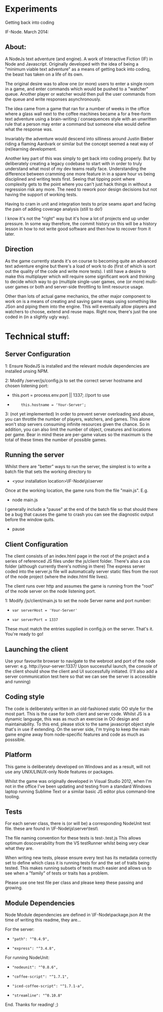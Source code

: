 Experiments
===========

Getting back into coding

IF-Node. March 2014:

About:
------
A NodeJs text adventure (and engine). A work of Interactive Fiction (IF) in Node and Javascript.
Originally developed with the idea of being a "minimum viable text adventure" as a means of getting back into coding, 
the beast has taken on a life of its own.

The original desire was to allow one (or more) users to enter a single room in a game, 
and enter commands which would be pushed to a "watcher" queue. 
Another player or watcher would then pull the user commands from the queue and write responses asynchronously.

The idea came from a game that ran for a number of weeks in the office where a glass wall next to the coffee machines became a for a free-form text adventure using a brain-writing / consequences style with an unwritten rule that a person may enter a command but someone else would define what the response was.

Invariably the adventure would descend into silliness around Justin Bieber riding a flaming Aardvark or similar but the concept seemed a neat way of (re)learning development.

Another key part of this was simply to get back into coding properly. But by deliberately creating a legacy codebase to start with in order to truly understand what most of my dev teams really face. Understanding the difference between cramming one more feature in in a spare hour vs being disciplined and writing tests first. Seeing that tipping point where complexity gets to the point where you can't just hack things in without a regression risk any more. The need to rework poor design decisions but not having the support of working tests.

Having to cram in unit and integration tests to prize seams apart and facing the pain of adding coverage analysis (still to do!)

I know it's not the "right" way but it's how a lot of projects end up under pressure.
In some way therefore, the commit history on this will be a history lesson in how to not write good software and then how to recover from it later.

Direction
---------
As the game currently stands it's on course to becoming quite an advanced text adventure engine but there's a load of work to do (first of which is sort out the quality of the code and write more tests). I still have a desire to make this multiplayer which will require some significant work and thinking to decide which way to go (multiple single-user games, one (or more) multi-user games or both and server-side throttling to limit resource usage.

Other than lots of actual game mechanics, the other major component to work on is a means of creating and saving game maps using something like JSon and piping them into the engine. This will eventually allow players and watchers to choose, extend and reuse maps.
Right now, there's just the one coded in (in a slightly ugly way).


Technical stuff:
================
Server Configuration
--------------------
1: Ensure NodeJS is installed and the relevant module dependencies are installed unsing NPM.

2: Modify /server/js/config.js to set the correct server hostname and chosen listening port:
- 	this.port = process.env.port || 1337; //port to use
-         this.hostname = 'Your-Server';

3: (not yet implemented) In order to prevent server overloading and abuse, 
    you can throttle the number of players, watchers, and games. 
    This alone won't stop servers consuming infinite resources given the chance. 
    So in addition, you can also limit the number of object, creatures and locations per game. 
    Bear in mind these are per-game values so the maximum is the total of these times the number of possible games.


Running the server
------------------
Whilst there are "better" ways to run the server, 
the simplest is to write a batch file that sets the working directory to 
- 	<your drive>\<your installation location>\IF-Node\js\server

Once at the working location, the game runs from the file "main.js". E.g.
- 	node main.js 

I generally include a "pause" at the end of the batch file so that should there be a bug that causes the game to crash you can see the diagnostic output before the window quits.
- 	pause


Client Configuration
--------------------
The client consists of an index.html page in the root of the project and a series of referenced JS files under the js/client folder.
There's also a css folder (although currently there's nothing in there)
The express server coded into the server.js file will automatically server static files from the root of the node project (where the index.html file lives). 

The client runs over http and assumes the game is running from the "root" of the node server on the node listening port.

1: Modify /js/client/main.js to set the node Server name and port number:
-     var serverHost = 'Your-Server'
-     var serverPort = 1337

These must match the entries supplied in config.js on the server.
That's it. You're ready to go!


Launching the client
--------------------
Use your favourite browser to navigate to the webroot and port of the node server: e.g. http://your-server:1337/ 
Upon successful launch, the console of the client should show the client and UI successfully initiated.
(I'll also add a server communication test here so that we can see the server is accessible and running)


Coding style
------------
The code is deliberately written in an old-fashioned static OO style for the most part. 
This is the case for both client and server code.
Whilst JS is a dynamic language, this was as much an exercise in OO design and maintainability. 
To this end, please stick to the same javascript object style that's in use if extending.
On the server side, I'm trying to keep the main game engine away from node-specific features and code as much as posssible. 


Platform
--------
This game is deliberately developed on Windows and as a result, will not use any UNIX/LINUX-only Node features or packages.

Whilst the game was originally developed in Visual Studio 2012, when I'm not in the office I've been updating and testing from a standard Windows laptop running Sublime Text or a similar basic JS editor plus command-line tooling. 


Tests
-----
For each server class, there is (or will be) a corresponding NodeUnit test file. 
these are found in \IF-Node\js\server\test\

The file naming convention for these tests is test-<classname>.test.js This allows optimum doscoverability from the VS testRunner whilst being very clear what they are.

When writing new tests, please ensure every test has its metadata correctly set to define which class it is running tests for and the set of traits being tested. This makes running subsets of tests much easier and allows us to see when a "family" of tests or traits has a problem.

Please use one test file per class and please keep these passing and growing.


Module Dependencies
-------------------
Node Module dependencies are defined in \IF-Node\package.json
At the time of writing this readme, they are...

For the server:
-     "path": "^0.4.9",
-     "express": "^3.4.8",

For running NodeUnit:
-     "nodeunit": "^0.8.6",
-     "coffee-script": "^1.7.1",
-     "iced-coffee-script": "^1.7.1-a",
-     "streamline": "^0.10.8"


End. Thanks for reading! ;)
